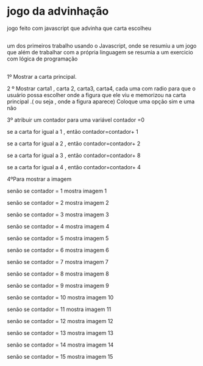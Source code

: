 # jogo da advinhação
jogo feito com javascript que advinha que carta escolheu
##
um dos primeiros trabalho usando o Javascript, onde se resumiu a um jogo que além de trabalhar com a própria linguagem se resumia a um exercicio com lógica de programação
##
1º Mostrar a carta principal.

2 º Mostrar carta1 , carta 2, carta3, carta4, cada uma com radio  para que o usuário possa escolher onde a figura que ele viu e memorizou na carta principal .( ou seja , onde a figura aparece) Coloque uma opção sim e uma não

3º atribuir um contador para uma variável    contador =0

se a carta for igual a 1 , então contador=contador+ 1

se a carta for igual a 2 , então contador=contador+ 2

se a carta for igual a 3 , então contador=contador+ 8

se a carta for igual a 4  , então contador=contador+ 4


4ºPara mostrar a imagem

senão se contador = 1  mostra imagem 1

senão se contador = 2 mostra imagem 2

senão se contador = 3 mostra imagem 3

senão se contador = 4 mostra imagem 4

senão se contador = 5 mostra imagem 5

senão se contador = 6 mostra imagem 6

senão se contador = 7 mostra imagem 7

senão se contador = 8 mostra imagem 8

senão se contador = 9 mostra imagem 9

senão se contador = 10 mostra imagem 10

senão se contador = 11 mostra imagem 11

senão se contador = 12 mostra imagem 12

senão se contador = 13 mostra imagem 13

senão se contador = 14 mostra imagem 14

senão se contador = 15 mostra imagem 15
